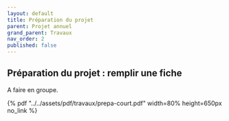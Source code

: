```yaml
---
layout: default
title: Préparation du projet
parent: Projet annuel
grand_parent: Travaux
nav_order: 2
published: false
---
```

## Préparation du projet : remplir une fiche

A faire en groupe.

{% pdf "../../assets/pdf/travaux/prepa-court.pdf" width=80% height=650px no_link %}